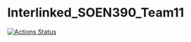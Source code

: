 # Interlinked_SOEN390_Team11

[![Actions Status](https://github.com/JR-prog/Interlinked_SOEN390_Team11/workflows/Interlinked%20CI/badge.svg)](https://github.com/JR-prog/Interlinked_SOEN390_Team11/actions)

